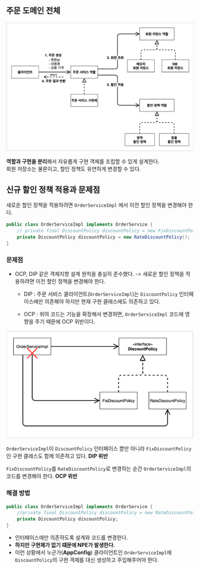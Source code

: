 ## 주문 도메인 전체
![Alt text](/images/order-domain.png)

**역할과 구현을 분리**해서 자유롭게 구현 객체를 조립할 수 있게 설계한다.   
회원 저장소는 물론이고, 할인 정책도 유연하게 변경할 수 있다.

## 신규 할인 정책 적용과 문제점
새로운 할인 정책을 적용하려면 `OrderServiceImpl` 에서 이전 할인 정책을 변경해야 한다.
```java
public class OrderServiceImpl implements OrderService {
    // private final DiscountPolicy discountPolicy = new FixDiscountPolicy();
    private DiscountPolicy discountPolicy = new RateDiscountPolicy();
}
```
### 문제점
- OCP, DIP 같은 객체지향 설계 원칙을 충실히 준수했다.
-> 새로운 할인 정책을 적용하려면 이전 할인 정책을 변경해야 한다.

    - DIP : 주문 서비스 클라이언트(`OrderServiceImpl`)는 `DiscountPolicy` 인터페이스에만 의존해야 하지만 현재 구현 클래스에도 의존하고 있다.
  
    - OCP : 위의 코드는 기능을 확장해서 변경하면, `OrderServiceImpl` 코드에 영향을 주기 때문에 OCP 위반이다.

![OrderService 문제점](/images/order-problems.png)

`OrderServiceImpl`이 `DiscountPolicy` 인터페이스 뿐만 아니라 `FixDiscountPolicy`인 구현 클래스도 함께 의존하고 있다. **DIP 위반**

`FixDiscountPolicy`를 `RateDiscountPolicy`로 변경하는 순간 `OrderServiceImpl`의 코드를 변경해야 한다. **OCP 위반**

### 해결 방법
```java
public class OrderServiceImpl implements OrderService {
    //private final DiscountPolicy discountPolicy = new RateDiscountPolicy();
    private DiscountPolicy discountPolicy;
}
```
- 인터페이스에만 의존하도록 설계와 코드를 변경한다.
- **하지만 구현체가 없기 떄문에 NPE가 발생한다.**
- 이런 상황에서 누군가(**AppConfig**) 클라이언트인 `OrderServiceImpl`에 `DiscountPolicy`의 구현 객체를 대신 생성하고 주입해주어야 한다.


